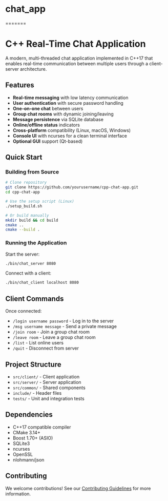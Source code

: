 
# chat_app
=======
# C++ Real-Time Chat Application

A modern, multi-threaded chat application implemented in C++17 that enables real-time communication between multiple users through a client-server architecture.

## Features

- **Real-time messaging** with low latency communication
- **User authentication** with secure password handling
- **One-on-one chat** between users
- **Group chat rooms** with dynamic joining/leaving
- **Message persistence** via SQLite database
- **Online/offline status** indicators
- **Cross-platform** compatibility (Linux, macOS, Windows)
- **Console UI** with ncurses for a clean terminal interface
- **Optional GUI** support (Qt-based)

## Quick Start

### Building from Source

```bash
# Clone repository
git clone https://github.com/yourusername/cpp-chat-app.git
cd cpp-chat-app

# Use the setup script (Linux)
./setup_build.sh

# Or build manually
mkdir build && cd build
cmake ..
cmake --build .
```

### Running the Application

Start the server:
```bash
./bin/chat_server 8080
```

Connect with a client:
```bash
./bin/chat_client localhost 8080
```

## Client Commands

Once connected:
- `/login username password` - Log in to the server
- `/msg username message` - Send a private message
- `/join room` - Join a group chat room
- `/leave room` - Leave a group chat room
- `/list` - List online users
- `/quit` - Disconnect from server

## Project Structure

- `src/client/` - Client application
- `src/server/` - Server application
- `src/common/` - Shared components
- `include/` - Header files
- `tests/` - Unit and integration tests

## Dependencies

- C++17 compatible compiler
- CMake 3.14+
- Boost 1.70+ (ASIO)
- SQLite3
- ncurses
- OpenSSL
- nlohmann/json

## Contributing

We welcome contributions! See our [Contributing Guidelines](CONTRIBUTING.md) for more information.

